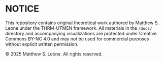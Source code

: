 # NOTICE

This repository contains original theoretical work authored by Matthew S. Leone under the THRM-UTMEN framework.
All materials in the `/docs/` directory and accompanying visualizations are protected under Creative Commons 
BY-NC 4.0 and may not be used for commercial purposes without explicit written permission.

© 2025 Matthew S. Leone. All rights reserved.
